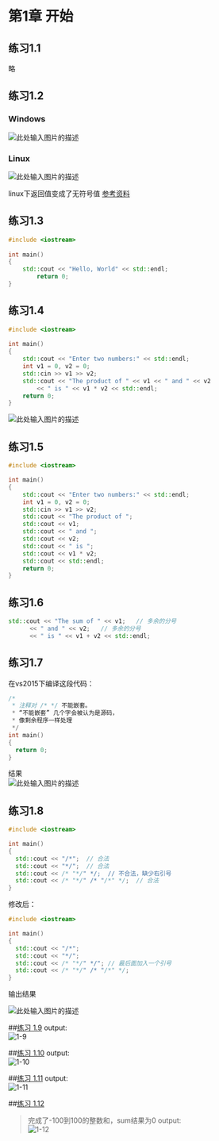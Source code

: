 # 第1章 开始

## 练习1.1
略

## 练习1.2
### Windows
![此处输入图片的描述][1]

### Linux
![此处输入图片的描述][2]

linux下返回值变成了无符号值
[参考资料][3]

## 练习1.3
```cpp
#include <iostream>
    
int main()
{
    std::cout << "Hello, World" << std::endl;
        return 0;
}
```

## 练习1.4
```cpp
#include <iostream>
    
int main()
{
    std::cout << "Enter two numbers:" << std::endl;
    int v1 = 0, v2 = 0;
    std::cin >> v1 >> v2;
    std::cout << "The product of " << v1 << " and " << v2
        << " is " << v1 * v2 << std::endl;
    return 0;
}
```
![此处输入图片的描述][4]

## 练习1.5
```cpp
#include <iostream>

int main()
{
    std::cout << "Enter two numbers:" << std::endl;
    int v1 = 0, v2 = 0;
    std::cin >> v1 >> v2;
    std::cout << "The product of ";
    std::cout << v1;
    std::cout << " and ";
    std::cout << v2;
    std::cout << " is ";
    std::cout << v1 * v2;
    std::cout << std::endl;
    return 0;
}
```

## 练习1.6
```cpp
std::cout << "The sum of " << v1;   // 多余的分号
      << " and " << v2;   // 多余的分号
      << " is " << v1 + v2 << std::endl;    
```

## 练习1.7
在vs2015下编译这段代码：
```cpp
/*
 * 注释对 /* */ 不能嵌套。
 * “不能嵌套” 几个字会被认为是源码，
 * 像剩余程序一样处理
 */
int main()
{
  return 0;
}
```
结果  
![此处输入图片的描述][5]

## 练习1.8
```cpp
#include <iostream>

int main()
{
  std::cout << "/*";  // 合法
  std::cout << "*/";  // 合法
  std::cout << /* "*/" */;  // 不合法，缺少右引号
  std::cout << /* "*/" /* "/*" */;  // 合法
}
```
修改后：
```cpp
#include <iostream>

int main()
{
  std::cout << "/*";
  std::cout << "*/";
  std::cout << /* "*/" */"; // 最后面加入一个引号
  std::cout << /* "*/" /* "/*" */;
}
```
输出结果

![此处输入图片的描述][6]

##[练习 1.9](1-9.cpp)
output:  
![1-9](https://raw.githubusercontent.com/790854836/cpp-primer-5th/master/img/ch01/1-9-output.png)

##[练习 1.10](1-10.cpp)
output:  
![1-10](https://raw.githubusercontent.com/790854836/cpp-primer-5th/master/img/ch01/1-10-output.png)

##[练习 1.11](1-11.cpp)
output:  
![1-11](https://raw.githubusercontent.com/790854836/cpp-primer-5th/master/img/ch01/1-11-output.png)

##[练习 1.12](1-12.cpp)
> 完成了-100到100的整数和，sum结果为0
output:  
![1-12](https://raw.githubusercontent.com/790854836/cpp-primer-5th/master/img/ch01/1-12-output.png)




  [1]: https://raw.githubusercontent.com/790854836/cpp-primer-5th/master/img/ch01/1-2-windows.png
  [2]: https://raw.githubusercontent.com/790854836/cpp-primer-5th/master/img/ch01/1-2-linux.png
  [3]: http://www.jb51.net/article/73377.htm
  [4]: https://raw.githubusercontent.com/790854836/cpp-primer-5th/master/img/ch01/1-4-output.png
  [5]: https://raw.githubusercontent.com/790854836/cpp-primer-5th/master/img/ch01/1-7-error-msg.png
  [6]: https://raw.githubusercontent.com/790854836/cpp-primer-5th/master/img/ch01/1-8-output.png